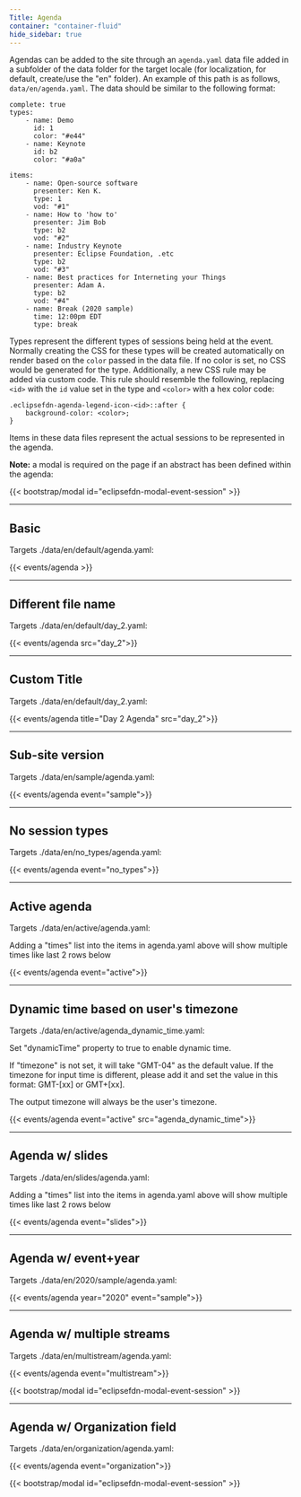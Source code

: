 ```yaml
---
Title: Agenda
container: "container-fluid"
hide_sidebar: true
---
```


Agendas can be added to the site through an `agenda.yaml` data file added in a subfolder of the data folder for the target locale (for localization, for default, create/use the "en" folder). An example of this path is as follows, `data/en/agenda.yaml`. The data should be similar to the following format:


```
complete: true
types:
    - name: Demo
      id: 1
      color: "#e44"
    - name: Keynote
      id: b2
      color: "#a0a"

items:
    - name: Open-source software
      presenter: Ken K.
      type: 1
      vod: "#1"
    - name: How to 'how to'
      presenter: Jim Bob
      type: b2
      vod: "#2"
    - name: Industry Keynote
      presenter: Eclipse Foundation, .etc
      type: b2
      vod: "#3"
    - name: Best practices for Interneting your Things
      presenter: Adam A.
      type: b2
      vod: "#4"
    - name: Break (2020 sample)
      time: 12:00pm EDT
      type: break
```

Types represent the different types of sessions being held at the event. Normally creating the CSS for these types will be created automatically on render based on the `color` passed in the data file. If no color is set, no CSS would be generated for the type. Additionally, a new CSS rule may be added via custom code. This rule should resemble the following, replacing `<id>` with the `id` value set in the type and `<color>` with a hex color code:

```
.eclipsefdn-agenda-legend-icon-<id>::after {
    background-color: <color>;
}
```

Items in these data files represent the actual sessions to be represented in the agenda.

**Note:** a modal is required on the page if an abstract has been defined within the agenda:

{{&lt; bootstrap/modal id="eclipsefdn-modal-event-session" &gt;}}


---

## Basic

Targets ./data/en/default/agenda.yaml:


{{< events/agenda >}}

---

## Different file name

Targets ./data/en/default/day_2.yaml:


{{< events/agenda src="day_2">}}

---

## Custom Title

Targets ./data/en/default/day_2.yaml:


{{< events/agenda title="Day 2 Agenda" src="day_2">}}

---

## Sub-site version

Targets ./data/en/sample/agenda.yaml:


{{< events/agenda event="sample">}}

---

## No session types

Targets ./data/en/no_types/agenda.yaml:


{{< events/agenda event="no_types">}}

---

## Active agenda

Targets ./data/en/active/agenda.yaml:

Adding a "times" list into the items in agenda.yaml above will show multiple times like last 2 rows below

{{< events/agenda event="active">}}

---

## Dynamic time based on user's timezone

Targets ./data/en/active/agenda_dynamic_time.yaml:

Set "dynamicTime" property to true to enable dynamic time.

If "timezone" is not set, it will take "GMT-04" as the default value. If the timezone for input time is different, please add it and set the value in this format: GMT-[xx] or GMT+[xx].

The output timezone will always be the user's timezone.

{{< events/agenda event="active" src="agenda_dynamic_time">}}

---

## Agenda w/ slides

Targets ./data/en/slides/agenda.yaml:

Adding a "times" list into the items in agenda.yaml above will show multiple times like last 2 rows below

{{< events/agenda event="slides">}}

---

## Agenda w/ event+year

Targets ./data/en/2020/sample/agenda.yaml:


{{< events/agenda year="2020" event="sample">}}

---

## Agenda w/ multiple streams

Targets ./data/en/multistream/agenda.yaml:


{{< events/agenda event="multistream">}}


{{< bootstrap/modal id="eclipsefdn-modal-event-session" >}}

---

## Agenda w/ Organization field

Targets ./data/en/organization/agenda.yaml:


{{< events/agenda event="organization">}}


{{< bootstrap/modal id="eclipsefdn-modal-event-session" >}}
